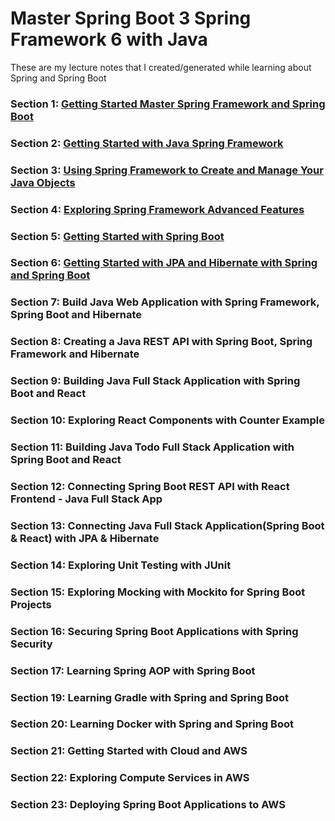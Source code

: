 # Master Spring Boot 3 Spring Framework 6 with Java

These are my lecture notes that I created/generated while learning about Spring and Spring Boot

### Section 1: [Getting Started Master Spring Framework and Spring Boot](Section-2-Getting-Started-with-Java-Spring-Framework.html)
### Section 2: [Getting Started with Java Spring Framework]() 
### Section 3: [Using Spring Framework to Create and Manage Your Java Objects]() 
### Section 4: [Exploring Spring Framework Advanced Features]() 
### Section 5: [Getting Started with Spring Boot]() 
### Section 6: [Getting Started with JPA and Hibernate with Spring and Spring Boot]()
### Section 7: Build Java Web Application with Spring Framework, Spring Boot and Hibernate
### Section 8: Creating a Java REST API with Spring Boot, Spring Framework and Hibernate
### Section 9: Building Java Full Stack Application with Spring Boot and React
### Section 10: Exploring React Components with Counter Example
### Section 11: Building Java Todo Full Stack Application with Spring Boot and React
### Section 12: Connecting Spring Boot REST API with React Frontend - Java Full Stack App
### Section 13: Connecting Java Full Stack Application(Spring Boot & React) with JPA & Hibernate
### Section 14: Exploring Unit Testing with JUnit
### Section 15: Exploring Mocking with Mockito for Spring Boot Projects
### Section 16: Securing Spring Boot Applications with Spring Security
### Section 17: Learning Spring AOP with Spring Boot
### Section 19: Learning Gradle with Spring and Spring Boot
### Section 20: Learning Docker with Spring and Spring Boot
### Section 21: Getting Started with Cloud and AWS
### Section 22: Exploring Compute Services in AWS
### Section 23: Deploying Spring Boot Applications to AWS
